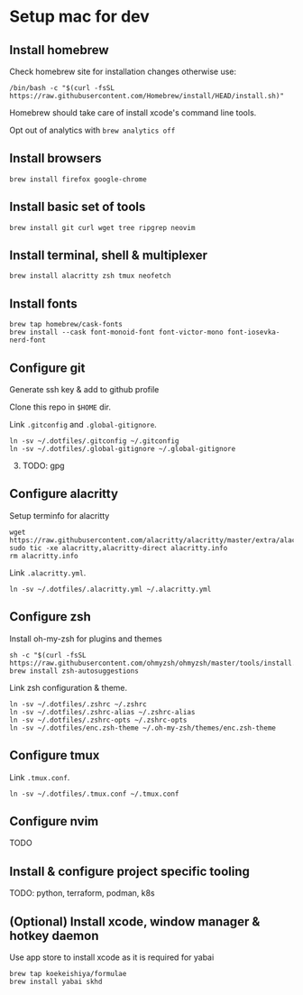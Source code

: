# Setup mac for dev

## Install homebrew

Check homebrew site for installation changes otherwise use:

```
/bin/bash -c "$(curl -fsSL https://raw.githubusercontent.com/Homebrew/install/HEAD/install.sh)"
```

Homebrew should take care of install xcode's command line tools.

Opt out of analytics with `brew analytics off`


## Install browsers

```
brew install firefox google-chrome
```

## Install basic set of tools

```
brew install git curl wget tree ripgrep neovim
```

## Install terminal, shell & multiplexer

```
brew install alacritty zsh tmux neofetch
```

## Install fonts

```
brew tap homebrew/cask-fonts
brew install --cask font-monoid-font font-victor-mono font-iosevka-nerd-font
```

## Configure git

Generate ssh key & add to github profile

Clone this repo in `$HOME` dir.

Link `.gitconfig` and `.global-gitignore`.

```
ln -sv ~/.dotfiles/.gitconfig ~/.gitconfig
ln -sv ~/.dotfiles/.global-gitignore ~/.global-gitignore
```

3. TODO: gpg

## Configure alacritty

Setup terminfo for alacritty

```
wget https://raw.githubusercontent.com/alacritty/alacritty/master/extra/alacritty.info
sudo tic -xe alacritty,alacritty-direct alacritty.info
rm alacritty.info
```

Link `.alacritty.yml`.

```
ln -sv ~/.dotfiles/.alacritty.yml ~/.alacritty.yml
```

## Configure zsh

Install oh-my-zsh for plugins and themes

```
sh -c "$(curl -fsSL https://raw.githubusercontent.com/ohmyzsh/ohmyzsh/master/tools/install.sh)"
brew install zsh-autosuggestions
```

Link zsh configuration & theme.

```
ln -sv ~/.dotfiles/.zshrc ~/.zshrc
ln -sv ~/.dotfiles/.zshrc-alias ~/.zshrc-alias
ln -sv ~/.dotfiles/.zshrc-opts ~/.zshrc-opts
ln -sv ~/.dotfiles/enc.zsh-theme ~/.oh-my-zsh/themes/enc.zsh-theme
```

## Configure tmux

Link `.tmux.conf`.

```
ln -sv ~/.dotfiles/.tmux.conf ~/.tmux.conf
```


## Configure nvim

TODO

## Install & configure project specific tooling

TODO: python, terraform, podman, k8s

## (Optional) Install xcode, window manager & hotkey daemon

Use app store to install xcode as it is required for yabai

```
brew tap koekeishiya/formulae
brew install yabai skhd
```
